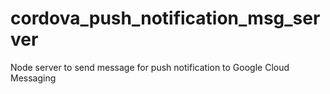 # cordova_push_notification_msg_server
Node server to send message for push notification to Google Cloud Messaging
